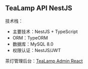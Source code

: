 ## TeaLamp API NestJS

技术栈：

- 主要技术：NestJS + TypeScript
- ORM：TypeORM
- 数据库：MySQL 8.0
- 权限认证：NestJS/JWT

茶灯管理后台：[TeaLamp Admin React](https://github.com/KangodYan/tealamp-admin-react)
